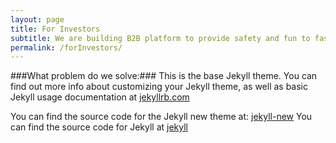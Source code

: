 ```yaml
---
layout: page
title: For Investors
subtitle: We are building B2B platform to provide safety and fun to fast growing EV market
permalink: /forInvestors/
---
```


###What problem do we solve:###
This is the base Jekyll theme. You can find out more info about customizing your Jekyll theme, as well as basic Jekyll usage documentation at [jekyllrb.com](http://jekyllrb.com/)

You can find the source code for the Jekyll new theme at: [jekyll-new](https://github.com/jglovier/jekyll-new)
You can find the source code for Jekyll at [jekyll](https://github.com/jekyll/jekyll)
